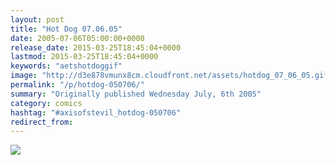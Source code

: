```yaml
---
layout: post
title: "Hot Dog 07.06.05"
date: 2005-07-06T05:00:00+0000
release_date: 2015-03-25T18:45:04+0000
lastmod: 2015-03-25T18:45:04+0000
keywords: "aetshotdoggif"
image: "http://d3e878vmunx8cm.cloudfront.net/assets/hotdog_07_06_05.gif"
permalink: "/p/hotdog-050706/"
summary: "Originally published Wednesday July, 6th 2005"
category: comics
hashtag: "#axisofstevil_hotdog-050706"
redirect_from:
---
```


![](http://d3e878vmunx8cm.cloudfront.net/assets/hotdog_07_06_05.gif)
